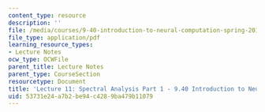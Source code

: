 ```yaml
---
content_type: resource
description: ''
file: /media/courses/9-40-introduction-to-neural-computation-spring-2018/53731e24a7b2be94c4289ba479b11079_MIT9_40S18_Lec11.pdf
file_type: application/pdf
learning_resource_types:
- Lecture Notes
ocw_type: OCWFile
parent_title: Lecture Notes
parent_type: CourseSection
resourcetype: Document
title: 'Lecture 11: Spectral Analysis Part 1 - 9.40 Introduction to Neural Computation'
uid: 53731e24-a7b2-be94-c428-9ba479b11079
---
```

